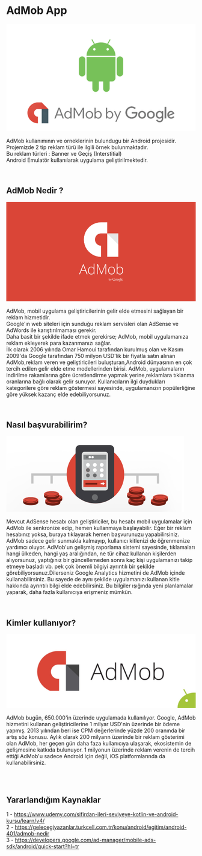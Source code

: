 # AdMob App

![Android](android.webp)

AdMob kullanımının ve orneklerinin bulundugu bir Android projesidir. <br>
Projemizde 2 tip reklam türü ile ilgili örnek bulunmaktadır. <br>
Bu reklam türleri : Banner ve Geçiş (Interstitial) <br>
Android Emulatör kullanılarak uygulama geliştirilmektedir. <br>

<br>

## AdMob Nedir ?

![Admob](admob2.png)

AdMob, mobil uygulama geliştiricilerinin gelir elde etmesini sağlayan bir reklam hizmetidir. <br>
Google'ın web siteleri için sunduğu reklam servisleri olan AdSense ve AdWords ile karıştırılmaması gerekir. <br>
Daha basit bir şekilde ifade etmek gerekirse; AdMob, mobil uygulamanıza reklam ekleyerek para kazanmanızı sağlar. <br>
İlk olarak 2006 yılında Omar Hamoui tarafından kurulmuş olan ve Kasım 2009'da Google tarafından 750 milyon USD'lik bir fiyatla satın alınan
AdMob,reklam veren ve geliştiricileri buluşturan,Android dünyasının en çok tercih edilen gelir elde etme modellerinden birisi.
AdMob, uygulamaların indirilme rakamlarına göre ücretlendirme yapmak yerine,reklamlara tıklanma oranlarına bağlı olarak gelir sunuyor. 
Kullanıcıların ilgi duydukları kategorilere göre reklam göstermesi sayesinde, uygulamanızın popülerliğine göre yüksek kazanç elde edebiliyorsunuz. <br>


<br>

## Nasıl başvurabilirim?

![Admob1](admob1.png)

Mevcut AdSense hesabı olan geliştiriciler, bu hesabı mobil uygulamalar için AdMob ile senkronize edip, hemen kullanmaya başlayabilir.
Eğer bir reklam hesabınız yoksa, buraya tıklayarak hemen başvurunuzu yapabilirsiniz. AdMob sadece gelir sunmakla kalmayıp,
kullanıcı kitlenizi de öğrenmenize yardımcı oluyor. AdMob'un gelişmiş raporlama sistemi sayesinde, tıklamaları hangi ülkeden,
hangi yaş aralığından, ne tür cihaz kullanan kişilerden alıyorsunuz, yaptığınız bir güncellemeden sonra kaç kişi uygulamanızı takip etmeye başladı
vb. pek çok önemli bilgiyi ayrıntılı bir şekilde görebiliyorsunuz.Dilerseniz Google Analytics hizmetini de AdMob içinde kullanabilirsiniz.
Bu sayede de aynı şekilde uygulamanızı kullanan kitle hakkında ayrıntılı bilgi elde edebilirsiniz.
Bu bilgiler ışığında yeni planlamalar yaparak, daha fazla kullanıcıya erişmeniz mümkün.


<br>

## Kimler kullanıyor? 

![Admob3](admob3.jpg)


AdMob bugün, 650.000'in üzerinde uygulamada kullanılıyor. Google, AdMob hizmetini kullanan geliştiricilerine 1 milyar USD'nin üzerinde bir ödeme yapmış. 2013 yılından beri ise CPM değerlerinde yüzde 200 oranında bir artış söz konusu. Aylık olarak 200 milyarın üzerinde bir reklam gösterimi olan AdMob, her geçen gün daha faza kullanıcıya ulaşarak, ekosistemin de gelişmesine katkıda bulunuyor. 1 milyonun üzerinde reklam verenin de tercih ettiği AdMob'u sadece Android için değil, iOS platformlarında da kullanabilirsiniz.

<br> <br>

## Yararlandığım Kaynaklar

1 - https://www.udemy.com/sifirdan-ileri-seviyeye-kotlin-ve-android-kursu/learn/v4/ <br>
2 - https://gelecegiyazanlar.turkcell.com.tr/konu/android/egitim/android-401/admob-nedir <br>
3 - https://developers.google.com/ad-manager/mobile-ads-sdk/android/quick-start?hl=tr <br>
